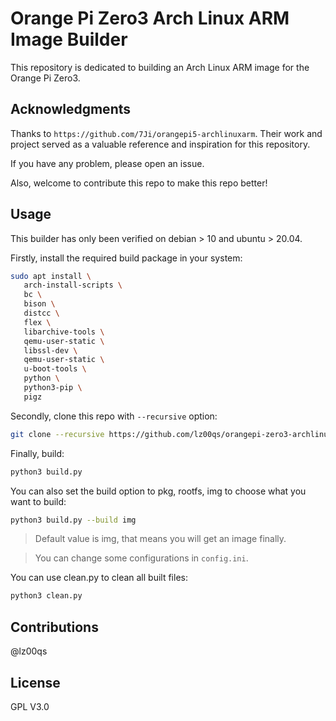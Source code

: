 # Orange Pi Zero3 Arch Linux ARM Image Builder

This repository is dedicated to building an Arch Linux ARM image for the Orange Pi Zero3.

## Acknowledgments

Thanks to `https://github.com/7Ji/orangepi5-archlinuxarm`. Their work and project served as a valuable reference and inspiration for this repository.

If you have any problem, please open an issue.

Also, welcome to contribute this repo to make this repo better!

## Usage

This builder has only been verified on debian > 10 and ubuntu > 20.04.


Firstly, install the required build package in your system:
```bash
sudo apt install \
   arch-install-scripts \
   bc \
   bison \
   distcc \
   flex \
   libarchive-tools \
   qemu-user-static \
   libssl-dev \
   qemu-user-static \
   u-boot-tools \
   python \
   python3-pip \
   pigz
```


Secondly, clone this repo with `--recursive` option:
```bash
git clone --recursive https://github.com/lz00qs/orangepi-zero3-archlinux-builder.git
```


Finally, build:
```bash
python3 build.py
```
You can also set the build option to pkg, rootfs, img to choose what you want to build:
```bash
python3 build.py --build img
```
> Default value is img, that means you will get an image finally.

> You can change some configurations in `config.ini`.

You can use clean.py to clean all built files:
```bash
python3 clean.py
```

## Contributions

@lz00qs

## License

GPL V3.0
